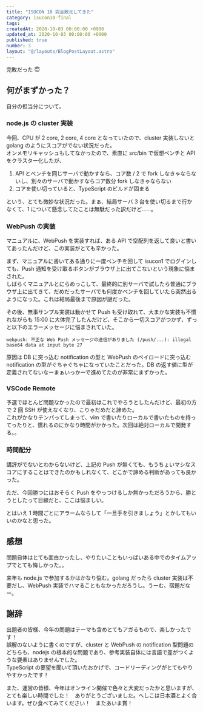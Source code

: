 ```yaml
---
title: "ISUCON 10 完全敗北してきた"
category: isucon10-final
tags:
createdAt: 2020-10-03 00:00:00 +0900
updated_at: 2020-10-03 00:00:00 +0900
published: true
number: 3
layout: "@/layouts/BlogPostLayout.astro"
---
```


完敗だった :innocent:

## 何がまずかった？

自分の担当分について。

### node.js の cluster 実装

今回、CPU が 2 core, 2 core, 4 core となっていたので、cluster 実装しないと golang のようにスコアがでない状況だった。  
オンメモリキャッシュもしてなかったので、素直に src/bin で仮想ベンチと API をクラスター化したが、

1. API とベンチを同じサーバで動かすなら、コア数 / 2 で fork しなきゃならないし、別々のサーバで動かすならコア数分 fork しなきゃならない
2. コアを使い切っていると、TypeScript のビルドが固まる

という、とても微妙な状況だった。まぁ、結局サーバ 3 台を使い切るまで行かなくて、1 について懸念してたことは無駄だった訳だけど……。

### WebPush の実装

マニュアルに、WebPush を実装すれば、ある API で空配列を返して良いと書いてあったんだけど、この実装がとても辛かった。

まず、マニュアルに書いてある通りに一度ベンチを回して isucon1 でログインしても、Push 通知を受け取るボタンがブラウザ上に出てこないという現象に悩まされた。  
しばらくマニュアルとにらめっこして、最終的に別サーバで試したら普通にブラウザ上に出てきて、だめだったサーバでも何度かベンチを回していたら突然出るようになった。これは結局最後まで原因が謎だった。

その後、無事サンプル実装は動かせて Push も受け取れて、大まかな実装も不慣れながらも 15:00 に大体完了したんだけど、そこから一切スコアがつかず、ずっと以下のエラーメッセージに悩まされていた。

```
webpush: 不正な Web Push メッセージの送信がありました (/push/...): illegal base64 data at input byte 27
```

原因は DB に突っ込む notification の型と WebPush のペイロードに突っ込む notification の型がぐちゃぐちゃになっていたことだった。DB の返す値に型が定義されてないなーまぁいっかーで進めてたのが非常にまずかった。

### VSCode Remote

予選でほとんど問題なかったので最初はこれでやろうとしたんだけど、最初の方で 2 回 SSH が使えなくなり、こりゃだめだと諦めた。  
これがかなりテンパってしまって、vim で書いたりローカルで書いたものを持ってったりと、慣れるのにかなり時間がかかった。次回は絶対ローカルで開発する。。

### 時間配分

講評がでないとわからないけど、上記の Push が無くても、もうちょいマシなスコアにすることはできたのかもしれなくて、どこかで諦める判断があっても良かった。

ただ、今回勝つにはおそらく Push をやっつけるしか無かっただろうから、勝とうとしたって目線だと、ここは悩ましい。

とはいえ 1 時間ごとにアラームならして「一旦手を引きましょう」とかしてもいいのかなと思った。

## 感想

問題自体はとても面白かったし、やりたいこともいっぱいある中でのタイムアップでとても悔しかった。。

来年も node.js で参加するかはかなり悩む。golang だったら cluster 実装は不要だし、WebPush 実装でハマることもなかっただろうし。うーむ、宿題だなー。

## 謝辞

出題者の皆様、今年の問題はテーマも含めとてもアガるもので、楽しかったです！  
誤解のないように書くのですが、cluster と WebPush の notification 型問題のどちらも、nodejs の根本的な問題であり、参考実装自体には言語で差がつくような要素はありませんでした。  
TypeScript の要望を聞いて頂いたおかげで、コードリーディングがとてもやりやすかったです！

また、運営の皆様、今年はオンライン開催で色々と大変だったかと思いますが、とても楽しい時間でした！　ありがとうございました。へしこは日本酒とよく合います。ぜひ食べてみてください！　またあいま賞！
